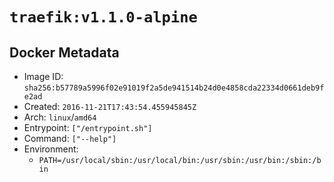 # `traefik:v1.1.0-alpine`

## Docker Metadata

- Image ID: `sha256:b57789a5996f02e91019f2a5de941514b24d0e4858cda22334d0661deb9fe2ad`
- Created: `2016-11-21T17:43:54.455945845Z`
- Arch: `linux`/`amd64`
- Entrypoint: `["/entrypoint.sh"]`
- Command: `["--help"]`
- Environment:
  - `PATH=/usr/local/sbin:/usr/local/bin:/usr/sbin:/usr/bin:/sbin:/bin`
